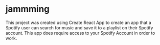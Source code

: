 # jammming
This project was created using Create React App to create an app that a Spotify user can search for music and save it to a playlist on their Spotify account.  This app does require access to your Spotify Account in order to work.
